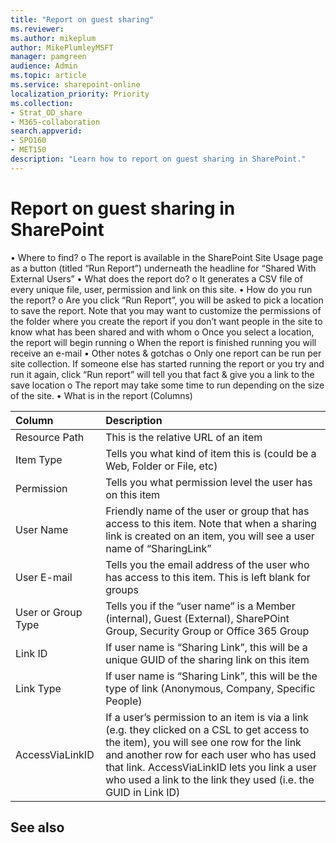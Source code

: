 ```yaml
---
title: "Report on guest sharing"
ms.reviewer: 
ms.author: mikeplum
author: MikePlumleyMSFT
manager: pamgreen
audience: Admin
ms.topic: article
ms.service: sharepoint-online
localization_priority: Priority
ms.collection:  
- Strat_OD_share
- M365-collaboration
search.appverid:
- SPO160
- MET150
description: "Learn how to report on guest sharing in SharePoint."
---
```


# Report on guest sharing in SharePoint

•	Where to find?
o	The report is available in the SharePoint Site Usage page as a button (titled “Run Report”) underneath the headline for “Shared With External Users”
•	What does the report do?
o	It generates a CSV file of every unique file, user, permission and link on this site.
•	How do you run the report?
o	Are you click “Run Report”, you will be asked to pick a location to save the report. Note that you may want to customize the permissions of the folder where you create the report if you don’t want people in the site to know what has been shared and with whom
o	Once you select a location, the report will begin running
o	When the report is finished running you will receive an e-mail
•	Other notes & gotchas
o	Only one report can be run per site collection. If someone else has started running the report or you try and run it again, click “Run report” will tell you that fact & give you a link to the save location
o	The report may take some time to run depending on the size of the site.
•	What is in the report (Columns)


|Column|Description|
|:---|:---|
|Resource Path|This is the relative URL of an item|
|Item Type|Tells you what kind of item this is (could be a Web, Folder or File, etc)|
|Permission|Tells you what permission level the user has on this item|
|User Name|Friendly name of the user or group that has access to this item. Note that when a sharing link is created on an item, you will see a user name of “SharingLink”|
|User E-mail|Tells you the email address of the user who has access to this item. This is left blank for groups|
|User or Group Type|Tells you if the “user name” is a Member (internal), Guest (External), SharePOint Group, Security Group or Office 365 Group|
|Link ID|If user name is “Sharing Link”, this will be a unique GUID of the sharing link on this item|
|Link Type|If user name is “Sharing Link”, this will be the type of link (Anonymous, Company, Specific People)|
|AccessViaLinkID|If a user’s permission to an item is via a link (e.g. they clicked on a CSL to get access to the item), you will see one row for the link and another row for each user who has used that link. AccessViaLinkID lets you link a user who used a link to the link they used (i.e. the GUID in Link ID)|





## See also


